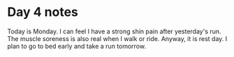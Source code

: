 # Day 4 notes

Today is Monday. I can feel I have a strong shin pain after yesterday's run. The muscle soreness is also real when I walk or ride. Anyway, it is rest day. I plan to go to bed early and take a run tomorrow.